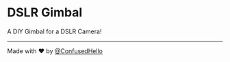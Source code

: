 # DSLR Gimbal
A DIY Gimbal for a DSLR Camera!


<hr>

Made with ❤️ by [@ConfusedHello](https://github.com/confusedhello)
